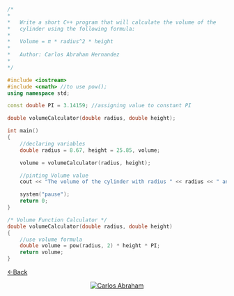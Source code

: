 ```cpp
/*
*
*   Write a short C++ program that will calculate the volume of the
*   cylinder using the following formula:
*
*   Volume = π * radius^2 * height
*
*   Author: Carlos Abraham Hernandez
*
*/

#include <iostream>
#include <cmath> //to use pow();
using namespace std;

const double PI = 3.14159; //assigning value to constant PI

double volumeCalculator(double radius, double height);

int main()
{
	//declaring variables
	double radius = 8.67, height = 25.85, volume;

	volume = volumeCalculator(radius, height);

	//pinting Volume value
	cout << "The volume of the cylinder with radius " << radius << " and height " << height << " is " << volume << endl;

	system("pause");
	return 0;
}

/* Volume Function Calculator */
double volumeCalculator(double radius, double height)
{
	//use volume formula
	double volume = pow(radius, 2) * height * PI;
	return volume;
}
```

[←Back](https://19cah.com/mdc/cpp/)

<p align="center">
   <a href="https://github.com/19cah">
        <img src="https://img.shields.io/badge/Abraham-%4019cah-orange.svg"
            alt="Carlos Abraham"></a>
</p>

